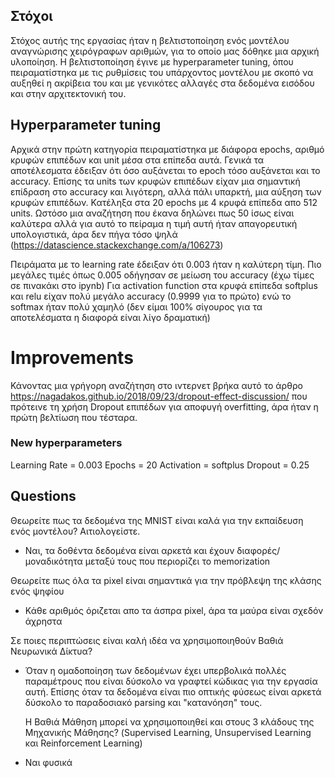 ## Στόχοι

Στόχος αυτής της εργασίας ήταν η βελτιστοποίηση ενός μοντέλου αναγνώρισης χειρόγραφων αριθμών, για το οποίο μας δόθηκε μια αρχική υλοποίηση.
Η βελτιστοποίηση έγινε με hyperparameter tuning, όπου πειραματίστηκα με τις ρυθμίσεις του υπάρχοντος μοντέλου με σκοπό να αυξηθεί η ακρίβεια του
και με γενικότες αλλαγές στα δεδομένα εισόδου και στην αρχιτεκτονική του.

## Hyperparameter tuning

Αρχικά στην πρώτη κατηγορία πειραματίστηκα με διάφορα epochs, αριθμό κρυφών επιπέδων και unit μέσα στα επίπεδα αυτά. Γενικά τα αποτέλεσματα έδειξαν ότι όσο αυξάνεται το epoch τόσο αυξάνεται και το accuracy.
Επίσης τα units των κρυφών επιπέδων είχαν μια σημαντική επίδραση στο accuracy και λιγότερη, αλλά πάλι υπαρκτή, μια αύξηση των κρυφών επιπέδων. Κατέληξα στα 20 epochs με 4 κρυφά επίπεδα απο 512 units.
Ωστόσο μια αναζήτηση που έκανα δηλώνει πως 50 ίσως είναι καλύτερα αλλά για αυτό το πείραμα η τιμή αυτή ήταν απαγορευτική υπολογιστικά, άρα δεν πήγα τόσο ψηλά (https://datascience.stackexchange.com/a/106273)

Πειράματα με το learning rate έδειξαν ότι 0.003 ήταν η καλύτερη τίμη. Πιο μεγάλες τιμές όπως 0.005 οδήγησαν σε μείωση του accuracy (έχω τίμες σε πινακάκι στο ipynb)
Για activation function στα κρυφά επίπεδα softplus και relu είχαν πολύ μεγάλο accuracy (0.9999 για το πρώτο) ενώ το softmax ήταν πολύ χαμηλό (δεν είμαι 100% σίγουρος για τα αποτελέσματα η διαφορά είναι λίγο δραματική)

# Improvements

Κάνοντας μια γρήγορη αναζήτηση στο ιντερνετ βρήκα αυτό το άρθρο https://nagadakos.github.io/2018/09/23/dropout-effect-discussion/ που πρότεινε τη χρήση Dropout επιπέδων για αποφυγή overfitting,
άρα ήταν η πρώτη βελτίωση που τέσταρα.

### New hyperparameters

Learning Rate = 0.003
Epochs = 20
Activation = softplus
Dropout = 0.25

## Questions

Θεωρείτε πως τα δεδομένα της MNIST είναι καλά για την εκπαίδευση ενός μοντέλου?
Αιτιολογείστε.

- Ναι, τα δοθέντα δεδομένα είναι αρκετά και έχουν διαφορές/μοναδικότητα μεταξύ τους που περιορίζει το memorization

Θεωρείτε πως όλα τα pixel είναι σημαντικά για την πρόβλεψη της κλάσης ενός
ψηφίου

- Κάθε αριθμός όριζεται απο τα άσπρα pixel, άρα τα μαύρα είναι σχεδόν άχρηστα

Σε ποιες περιπτώσεις είναι καλή ιδέα να χρησιμοποιηθούν Βαθιά Νευρωνικά Δίκτυα?

- Όταν η ομαδοποίηση των δεδομένων έχει υπερβολικά πολλές παραμέτρους που είναι δύσκολο να γραφτεί κώδικας για την εργασία αυτή.
  Επίσης όταν τα δεδομένα είναι πιο οπτικής φύσεως είναι αρκετά δύσκολο το παραδοσιακό parsing και "κατανόηση" τους.

  Η Βαθιά Μάθηση μπορεί να χρησιμοποιηθεί και στους 3 κλάδους της Μηχανικής
Μάθησης? (Supervised Learning, Unsupervised Learning και Reinforcement
Learning)

- Ναι φυσικά
